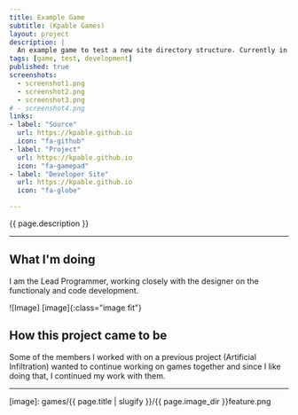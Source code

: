 ```yaml
---
title: Example Game
subtitle: (Kpable Games)
layout: project
description: |
  An example game to test a new site directory structure. Currently in development.
tags: [game, test, development]
published: true
screenshots:
  - screenshot1.png
  - screenshot2.png
  - screenshot3.png	
# - screenshot4.png	
links:
- label: "Source"
  url: https://kpable.github.io
  icon: "fa-github"
- label: "Project"
  url: https://kpable.github.io
  icon: "fa-gamepad"
- label: "Developer Site"
  url: https://kpable.github.io
  icon: "fa-globe"

---
```


<!-- Description -->
{{ page.description }}

---

## What I'm doing 

I am the Lead Programmer, working closely with the designer on the functionaly and code development.


![Image] [image]{:class="image fit"}

<!--excerpt_end-->

## How this project came to be

Some of the members I worked with on a previous project (Artificial Infiltration) wanted to continue working on games together and since I like doing that, I continued my work with them.


---


[image]: games/{{ page.title | slugify }}/{{ page.image_dir }}feature.png
